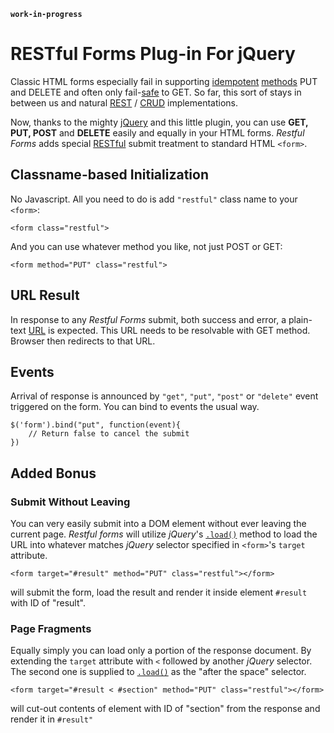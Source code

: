 __`work-in-progress`__

RESTful Forms Plug-in For jQuery
================================

Classic HTML forms especially fail in supporting [idempotent][idempotent] [methods][method] PUT and DELETE and often only fail-[safe][safe] to GET. So far, this sort of stays in between us and natural [REST][rest] / [CRUD][crud] implementations.

Now, thanks to the mighty [jQuery][jquery] and this little plugin, you can use __GET, PUT, POST__ and __DELETE__ easily and equally in your HTML forms. _Restful Forms_ adds special [RESTful][restful] submit treatment to standard HTML `<form>`.


## Classname-based Initialization

No Javascript. All you need to do is add `"restful"` class name to your `<form>`:

	<form class="restful">

And you can use whatever method you like, not just POST or GET:

	<form method="PUT" class="restful">


## URL Result

In response to any _Restful Forms_ submit, both success and error, a plain-text [URL][url] is expected. This URL needs to be resolvable with GET method. Browser then redirects to that URL.


## Events

Arrival of response is announced by `"get"`, `"put"`, `"post"` or `"delete"` event triggered on the form. You can bind to events the usual way.

	$('form').bind("put", function(event){
		// Return false to cancel the submit
	})


## Added Bonus

### Submit Without Leaving

You can very easily submit into a DOM element without ever leaving the current page. _Restful forms_ will utilize _jQuery_'s [`.load()`][.load] method to load the URL into whatever matches _jQuery_ selector specified in `<form>`'s `target` attribute.

	<form target="#result" method="PUT" class="restful"></form>

will submit the form, load the result and render it inside element `#result` with ID of "result".


### Page Fragments

Equally simply you can load only a portion of the response document. By extending the `target` attribute with ` < ` followed by another _jQuery_ selector. The second one is supplied to [`.load()`][.load] as the "after the space" selector.

	<form target="#result < #section" method="PUT" class="restful"></form>

will cut-out contents of element with ID of "section" from the response and render it in `#result"`






[jquery]:http://jquery.com
[.load]:http://api.jquery.com/load
[crud]:http://en.wikipedia.org/wiki/Create,_read,_update_and_delete
[rest]:http://en.wikipedia.org/wiki/Representational_State_Transfer
[restful]:http://en.wikipedia.org/wiki/Restful
[method]:http://en.wikipedia.org/wiki/Hypertext_Transfer_Protocol#Request_methods
[safe]:http://en.wikipedia.org/wiki/Hypertext_Transfer_Protocol#Safe_methods
[idempotent]:http://en.wikipedia.org/wiki/Hypertext_Transfer_Protocol#Idempotent_methods_and_web_applications
[url]:http://en.wikipedia.org/wiki/URL
